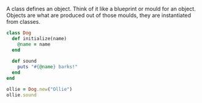 A class defines an object. Think of it like a blueprint or mould for an object. Objects are what are produced out of those moulds, they are instantiated from classes.

```ruby
class Dog
  def initialize(name)
    @name = name
  end
  
  def sound
    puts "#{@name} barks!"
  end
end

ollie = Dog.new("Ollie")
ollie.sound
```